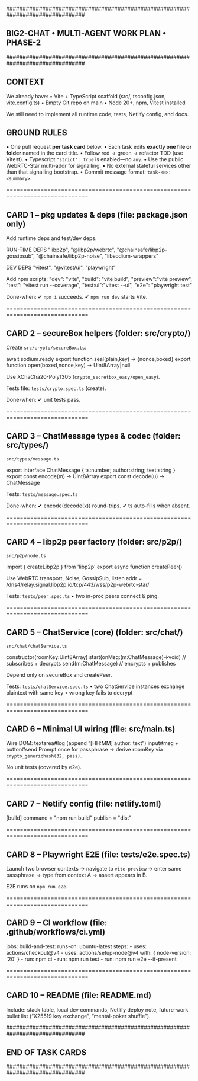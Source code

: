 ################################################################################

## BIG2-CHAT • MULTI-AGENT WORK PLAN • PHASE-2

################################################################################

## CONTEXT

We already have:
• Vite + TypeScript scaffold (src/, tsconfig.json, vite.config.ts)
• Empty Git repo on main
• Node 20+, npm, Vitest installed

We still need to implement all runtime code, tests, Netlify config, and docs.

## GROUND RULES

• One pull request **per task card** below.
• Each task edits **exactly one file or folder** named in the card title.
• Follow red → green → refactor TDD (use Vitest).
• Typescript `"strict": true` is enabled—no `any`.
• Use the public WebRTC-Star multi-addr for signalling.
• No external stateful services other than that signalling bootstrap.
• Commit message format: `task-<N>: <summary>`.

==============================================================================

## CARD 1 – pkg updates & deps (file: package.json only)

Add runtime deps and test/dev deps.

RUN-TIME DEPS
"libp2p", "@libp2p/webrtc",
"@chainsafe/libp2p-gossipsub", "@chainsafe/libp2p-noise",
"libsodium-wrappers"

DEV DEPS
"vitest", "@vitest/ui", "playwright"

Add npm scripts:
"dev": "vite",
"build": "vite build",
"preview":"vite preview",
"test": "vitest run --coverage",
"test:ui":"vitest --ui",
"e2e": "playwright test"

Done-when:
✔ `npm i` succeeds.
✔ `npm run dev` starts Vite.

==============================================================================

## CARD 2 – secureBox helpers (folder: src/crypto/)

Create `src/crypto/secureBox.ts`:

await sodium.ready
export function seal(plain,key) -> {nonce,boxed}
export function open(boxed,nonce,key) -> Uint8Array|null

Use XChaCha20-Poly1305 (`crypto_secretbox_easy/open_easy`).

Tests file: `tests/crypto.spec.ts` (create).

Done-when:
✔ unit tests pass.

==============================================================================

## CARD 3 – ChatMessage types & codec (folder: src/types/)

`src/types/message.ts`

export interface ChatMessage { ts:number; author:string; text:string }
export const encode(m) -> Uint8Array
export const decode(u) -> ChatMessage

Tests: `tests/message.spec.ts`

Done-when:
✔ encode(decode(x)) round-trips.
✔ ts auto-fills when absent.

==============================================================================

## CARD 4 – libp2p peer factory (folder: src/p2p/)

`src/p2p/node.ts`

import { createLibp2p } from 'libp2p'
export async function createPeer()

Use WebRTC transport, Noise, GossipSub,
listen addr = /dns4/relay.signal.libp2p.io/tcp/443/wss/p2p-webrtc-star/

Tests: `tests/peer.spec.ts`
• two in-proc peers connect & ping.

==============================================================================

## CARD 5 – ChatService (core) (folder: src/chat/)

`src/chat/chatService.ts`

constructor(roomKey:Uint8Array)
start(onMsg:(m:ChatMessage)=>void) // subscribes + decrypts
send(m:ChatMessage) // encrypts + publishes

Depend only on secureBox and createPeer.

Tests: `tests/chatService.spec.ts`
• two ChatService instances exchange plaintext with same key
• wrong key fails to decrypt

==============================================================================

## CARD 6 – Minimal UI wiring (file: src/main.ts)

Wire DOM:
textarea#log (append “[HH:MM] author: text”)
input#msg + button#send
Prompt once for passphrase → derive roomKey via `crypto_generichash(32, pass)`.

No unit tests (covered by e2e).

==============================================================================

## CARD 7 – Netlify config (file: netlify.toml)

[build]
command = "npm run build"
publish = "dist"

==============================================================================

## CARD 8 – Playwright E2E (file: tests/e2e.spec.ts)

Launch two browser contexts → navigate to `vite preview`
→ enter same passphrase → type from context A → assert appears in B.

E2E runs on `npm run e2e`.

==============================================================================

## CARD 9 – CI workflow (file: .github/workflows/ci.yml)

jobs:
build-and-test:
runs-on: ubuntu-latest
steps: - uses: actions/checkout@v4 - uses: actions/setup-node@v4
with: { node-version: '20' } - run: npm ci - run: npm run test - run: npm run e2e --if-present

==============================================================================

## CARD 10 – README (file: README.md)

Include: stack table, local dev commands, Netlify deploy note,
future-work bullet list (“X25519 key exchange”, “mental-poker shuffle”).

################################################################################

## END OF TASK CARDS

################################################################################

